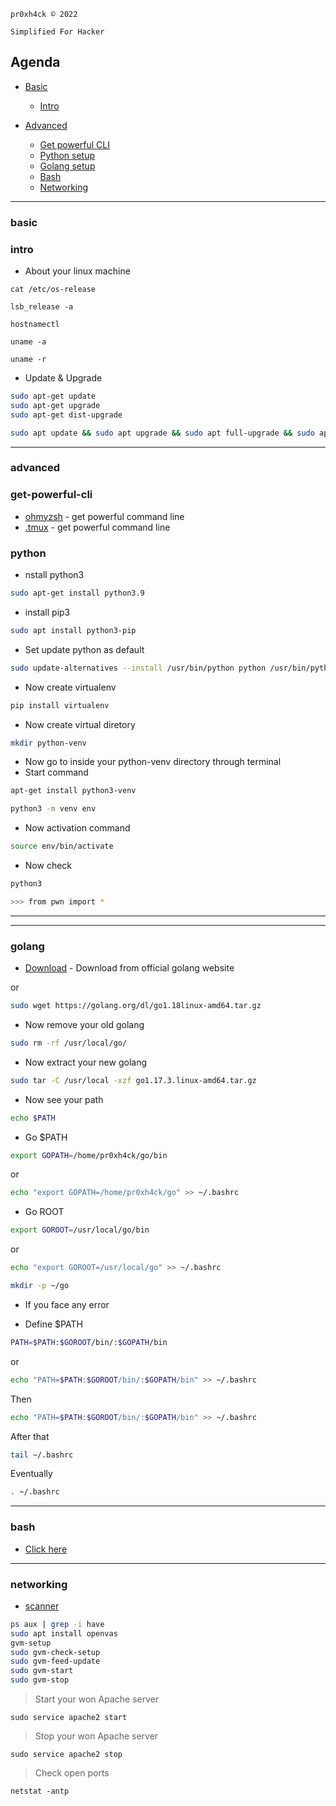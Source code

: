 ```pr0xh4ck © 2022```

```Simplified For Hacker```

## Agenda
 
 - [Basic](#basic)
   - [Intro](#intro)
  



 - [Advanced](#advanced)
   - [Get powerful CLI](#get-powerful-cli)
   - [Python setup](#python)
   - [Golang setup](#golang)
   - [Bash](#bash)
   - [Networking](#networking)







---


### basic


### intro
- About your linux machine
```
cat /etc/os-release

lsb_release -a

hostnamectl

uname -a 

uname -r 
```


- Update & Upgrade

```bash
sudo apt-get update
sudo apt-get upgrade 
sudo apt-get dist-upgrade
```

```bash
sudo apt update && sudo apt upgrade && sudo apt full-upgrade && sudo apt dist-upgrade && sudo apt-get check && sudo apt -f install && sudo apt -y clean && sudo apt -y autoclean && sudo apt autoremove && sudo dpkg --configure -a && sudo apt --fix-broken install
```










---























### advanced


### get-powerful-cli
- [ohmyzsh](https://github.com/ohmyzsh/ohmyzsh) - get powerful command line
- [.tmux](https://github.com/gpakosz/.tmux) - get powerful command line






### python


- nstall python3
```bash
sudo apt-get install python3.9
```


- install pip3
```bash
sudo apt install python3-pip
```

- Set update python as default 
```bash
sudo update-alternatives --install /usr/bin/python python /usr/bin/python3.9 10
```


- Now create virtualenv
```bash
pip install virtualenv
```

- Now create virtual diretory
```bash
mkdir python-venv
```
- Now go to inside your python-venv directory through terminal
- Start command

```bash
apt-get install python3-venv
```

```bash
python3 -m venv env
```

- Now activation command
```bash
source env/bin/activate
```

- Now check
```bash
python3 

>>> from pwn import *
```

----







----



### golang

- [Download](https://golang.org/dl/) - Download from official golang website 

or

```bash
sudo wget https://golang.org/dl/go1.18linux-amd64.tar.gz
```

- Now remove your old golang
```bash
sudo rm -rf /usr/local/go/
```

- Now extract your new golang
```bash
sudo tar -C /usr/local -xzf go1.17.3.linux-amd64.tar.gz
```

- Now see your path
```bash
echo $PATH
```

- Go $PATH
```bash
export GOPATH=/home/pr0xh4ck/go/bin
```

or

```bash
echo "export GOPATH=/home/pr0xh4ck/go" >> ~/.bashrc
```

- Go ROOT
```bash
export GOROOT=/usr/local/go/bin
```
or

```bash
echo "export GOROOT=/usr/local/go" >> ~/.bashrc
```

```bash
mkdir -p ~/go
```


- If you face any error

- Define $PATH
```bash
PATH=$PATH:$GOROOT/bin/:$GOPATH/bin
```
or

```bash
echo "PATH=$PATH:$GOROOT/bin/:$GOPATH/bin" >> ~/.bashrc
```

Then 

```bash
echo "PATH=$PATH:$GOROOT/bin/:$GOPATH/bin" >> ~/.bashrc
```
After that 

```bash
tail ~/.bashrc
```
Eventually

```bash
. ~/.bashrc
```







----
### bash

- [Click here](https://github.com/pr0xh4ck/linux/blob/main/Bash.md)








-----
### networking

- [scanner](https://stafwag.github.io/blog/blog/2021/02/28/howto-install-opevas-on-kali/)
```bash
ps aux | grep -i have
sudo apt install openvas
gvm-setup 
sudo gvm-check-setup
sudo gvm-feed-update
sudo gvm-start
sudo gvm-stop
```


> Start your won Apache server 
```
sudo service apache2 start
```


> Stop your won Apache server
```
sudo service apache2 stop
```


> Check open ports
```
netstat -antp
```







